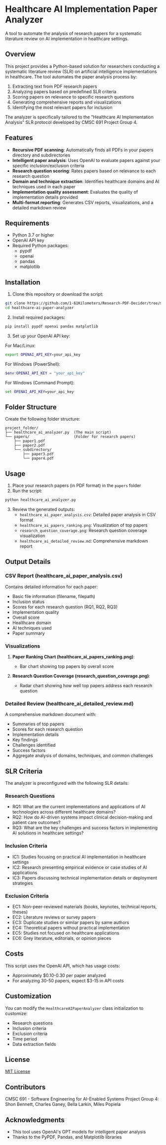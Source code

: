 # Healthcare AI Implementation Paper Analyzer

A tool to automate the analysis of research papers for a systematic literature review on AI implementation in healthcare settings.

## Overview

This project provides a Python-based solution for researchers conducting a systematic literature review (SLR) on artificial intelligence implementations in healthcare. The tool automates the paper analysis process by:

1. Extracting text from PDF research papers
2. Analyzing papers based on predefined SLR criteria
3. Scoring papers on relevance to specific research questions
4. Generating comprehensive reports and visualizations
5. Identifying the most relevant papers for inclusion

The analyzer is specifically tailored to the "Healthcare AI Implementation Analysis" SLR protocol developed by CMSC 691 Project Group 4.

## Features

- **Recursive PDF scanning**: Automatically finds all PDFs in your papers directory and subdirectories
- **Intelligent paper analysis**: Uses OpenAI to evaluate papers against your specific inclusion/exclusion criteria
- **Research question scoring**: Rates papers based on relevance to each research question
- **Domain and technique extraction**: Identifies healthcare domains and AI techniques used in each paper
- **Implementation quality assessment**: Evaluates the quality of implementation details provided
- **Multi-format reporting**: Generates CSV reports, visualizations, and a detailed markdown review

## Requirements

- Python 3.7 or higher
- OpenAI API key
- Required Python packages:
  - pypdf
  - openai
  - pandas
  - matplotlib

## Installation

1. Clone this repository or download the script:

```bash
git clone https://github.com/1-61Kilometers/Research-PDF-Decider/tree/main
cd healthcare-ai-paper-analyzer
```

2. Install required packages:

```bash
pip install pypdf openai pandas matplotlib
```

3. Set up your OpenAI API key:

For Mac/Linux:
```bash
export OPENAI_API_KEY=your_api_key
```

For Windows (PowerShell):
```powershell
$env:OPENAI_API_KEY = "your_api_key"
```

For Windows (Command Prompt):
```cmd
set OPENAI_API_KEY=your_api_key
```

## Folder Structure

Create the following folder structure:

```
project_folder/
├── healthcare_ai_analyzer.py  (The main script)
└── papers/                    (Folder for research papers)
    ├── paper1.pdf
    ├── paper2.pdf
    └── subdirectory/
        ├── paper3.pdf
        └── paper4.pdf
```

## Usage

1. Place your research papers (in PDF format) in the `papers` folder
2. Run the script:

```bash
python healthcare_ai_analyzer.py
```

3. Review the generated outputs:
   - `healthcare_ai_paper_analysis.csv`: Detailed paper analysis in CSV format
   - `healthcare_ai_papers_ranking.png`: Visualization of top papers
   - `research_question_coverage.png`: Research question coverage visualization
   - `healthcare_ai_detailed_review.md`: Comprehensive markdown report

## Output Details

### CSV Report (healthcare_ai_paper_analysis.csv)

Contains detailed information for each paper:
- Basic file information (filename, filepath)
- Inclusion status
- Scores for each research question (RQ1, RQ2, RQ3)
- Implementation quality
- Overall score
- Healthcare domain
- AI techniques used
- Paper summary

### Visualizations

1. **Paper Ranking Chart (healthcare_ai_papers_ranking.png)**:
   - Bar chart showing top papers by overall score

2. **Research Question Coverage (research_question_coverage.png)**:
   - Radar chart showing how well top papers address each research question

### Detailed Review (healthcare_ai_detailed_review.md)

A comprehensive markdown document with:
- Summaries of top papers
- Scores for each research question
- Implementation details
- Key findings
- Challenges identified
- Success factors
- Aggregate analysis of domains, techniques, and common challenges

## SLR Criteria

The analyzer is preconfigured with the following SLR details:

### Research Questions
- RQ1: What are the current implementations and applications of AI technologies across different healthcare domains?
- RQ2: How do AI-driven systems impact clinical decision-making and patient care outcomes?
- RQ3: What are the key challenges and success factors in implementing AI solutions in healthcare settings?

### Inclusion Criteria
- IC1: Studies focusing on practical AI implementation in healthcare settings
- IC2: Research presenting empirical evidence or case studies of AI applications
- IC3: Papers discussing technical implementation details or deployment strategies

### Exclusion Criteria
- EC1: Non-peer-reviewed materials (books, keynotes, technical reports, theses)
- EC2: Literature reviews or survey papers
- EC3: Duplicate studies or similar papers by same authors
- EC4: Theoretical papers without practical implementation
- EC5: Studies not focused on healthcare applications
- EC6: Grey literature, editorials, or opinion pieces

## Costs

This script uses the OpenAI API, which has usage costs:
- Approximately $0.10-0.30 per paper analyzed
- For analyzing 30-50 papers, expect $3-15 in API costs

## Customization

You can modify the `HealthcareAIPaperAnalyzer` class initialization to customize:
- Research questions
- Inclusion criteria
- Exclusion criteria
- Time period
- Data extraction fields

## License

[MIT License](LICENSE)

## Contributors

CMSC 691 - Software Engineering for AI-Enabled Systems
Project Group 4: Shon Bennett, Charles Ganey, Bella Larkin, Miles Popiela

## Acknowledgments

- This tool uses OpenAI's GPT models for intelligent paper analysis
- Thanks to the PyPDF, Pandas, and Matplotlib libraries
